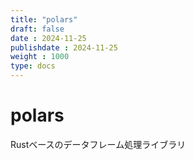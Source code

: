 ```yaml
---
title: "polars"
draft: false
date : 2024-11-25
publishdate : 2024-11-25
weight : 1000
type: docs
---
```


# polars

Rustベースのデータフレーム処理ライブラリ



